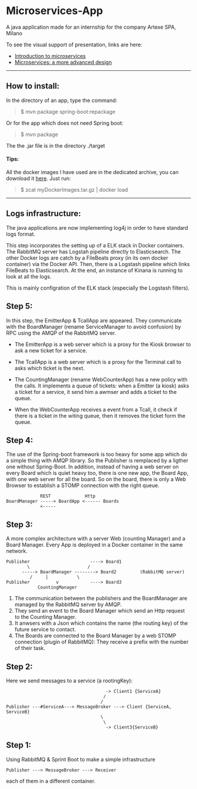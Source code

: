 # Microservices-App

A java application made for an internship for the company Artexe SPA, Milano

To see the visual support of presentation, links are here:

* [Introduction to microservices](https://docs.google.com/presentation/d/1pn9b_nvikDYgB3SHKhdst1AaawZzB8uPamtuvcJ8uGw/edit?usp=sharing)
* [Microservices: a more advanced design](https://docs.google.com/presentation/d/1pt_wSeMzd1c5xuuobuICx7n38llLRvQWh5K69NPmVic/edit?usp=sharing)

--------------

## How to install:

In the directory of an app, type the command:

> $ mvn package spring-boot:repackage

Or for the app which does not need Spring boot:

> $ mvn package

The the .jar file is in the directory ./target

#### Tips:
All the docker images I have used are in the dedicated archive, you can download it [here](https://drive.google.com/open?id=0B0yOz4FKw4qVM1Y1WllKMmZwX0k). Just run:

> $ zcat myDockerImages.tar.gz | docker load


--------------
## Logs infrastructure:

The java applications are now implementing log4j in order to have standard logs format.

This step incorporates the setting up of a ELK stack in Docker containers. The RabbitMQ server has Logstah pipeline directly to Elasticsearch. The other Docker logs are catch by a FileBeats proxy (in its own docker container) via the Docker API. Then, there is a Logstash pipeline which links FileBeats to Elasticsearch. At the end, an instance of Kinana is running to look at all the logs.

This is mainly configration of the ELK stack (especially the Logstash filters).


## Step 5:

In this step, the EmitterApp & TcallApp are appeared. They communicate with the BoardManager (rename ServiceManager to avoid confusion) by RPC using the AMQP of the RabbitMQ server.
* The EmitterApp is a web server which is a proxy for the Kiosk browser to ask a new ticket for a service.  

* The TcallApp  is a web server which is a proxy for the Terminal call to asks which ticket is the next.  

* The CountingManager (rename WebCounterApp) has a new policy with the calls. It implements a queue of tickets: when a Emitter (a kiosk) asks a ticket for a service,
it send him a awmser and adds a ticket to the queue.
* When the WebCounterApp receives a event from a Tcall, it check if there is a ticket in the witing queue, then it removes the ticket form the queue.   

## Step 4:

The use of the Spring-boot framework is too heavy for some app which do a simple thing
with AMQP library. So the Publisher is remplaced by a ligther one without Spring-Boot.
In addition, instead of having a web server on every Board which is quiet heavy too,
there is one new app, the Board App, with one web server for all the board. So on the
board, there is only a Web Browser to establish a STOMP connection with the right
queue.

                 REST             Http
	BoardManager -----> BoardApp <------ Boards  
	             <-----




## Step 3:

A more complex architecture with a server Web (counting Manager) and a Board Manager.
Every App is deployed in a Docker container in the same network.



 	Publisher                       ----> Board1
            \                      /
          -----> BoardManager --------> Board2         (RabbitMQ server)
		     /     |           \
 	Publisher          v            ----> Board3
            	CountingManager


1) The communication between the publishers and the BoardManager are managed by the
RabbitMQ server by AMQP.
2) They send an event to the Board Manager which send an Http request to the Counting Manager.  
3) It anwsers with a Json which contains the name (the routing key) of the future
service to contact.  
4) The Boards are connected to the Board Manager by a web STOMP connection (plugin of RabbitMQ): They receive a prefix with the number of their task.




## Step 2:

Here we send messages to a service (a rootingKey):



                                   	      -> Client1 {ServiceA}
                                         /
                                        /
 	Publisher ---#ServiceA---> MessageBroker ---> Client {ServiceA, ServiceB}
                                        \
                                         \
                                   	      -> Client3{ServiceB}



## Step 1:

Using RabbitMQ & Sprint Boot to make a simple infrastructure


  	Publisher ---> MessageBroker ---> Receiver

each of them in a different container.
